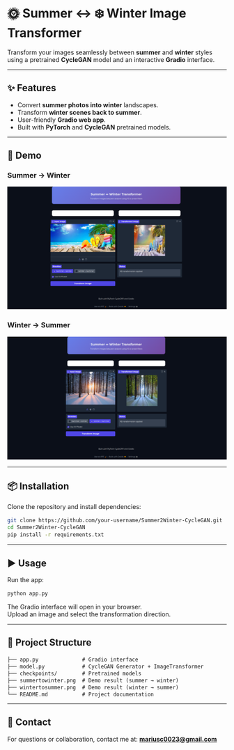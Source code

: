 # 🌞 Summer ↔ ❄️ Winter Image Transformer

Transform your images seamlessly between **summer** and **winter** styles using a pretrained **CycleGAN** model and an interactive **Gradio** interface.

---

## ✨ Features
- Convert **summer photos into winter** landscapes.
- Transform **winter scenes back to summer**.
- User-friendly **Gradio web app**.
- Built with **PyTorch** and **CycleGAN** pretrained models.

---

## 🚀 Demo

### Summer → Winter  
![Summer to Winter](summertowinter.png)

### Winter → Summer  
![Winter to Summer](wintertosummer.png)

---

## 📦 Installation

Clone the repository and install dependencies:

```bash
git clone https://github.com/your-username/Summer2Winter-CycleGAN.git
cd Summer2Winter-CycleGAN
pip install -r requirements.txt
```

---

## ▶️ Usage

Run the app:

```bash
python app.py
```

The Gradio interface will open in your browser.  
Upload an image and select the transformation direction.

---

## 📂 Project Structure
```
├── app.py              # Gradio interface
├── model.py            # CycleGAN Generator + ImageTransformer
├── checkpoints/        # Pretrained models
├── summertowinter.png  # Demo result (summer → winter)
├── wintertosummer.png  # Demo result (winter → summer)
└── README.md           # Project documentation
```

---

## 📧 Contact
For questions or collaboration, contact me at: **mariusc0023@gmail.com**
